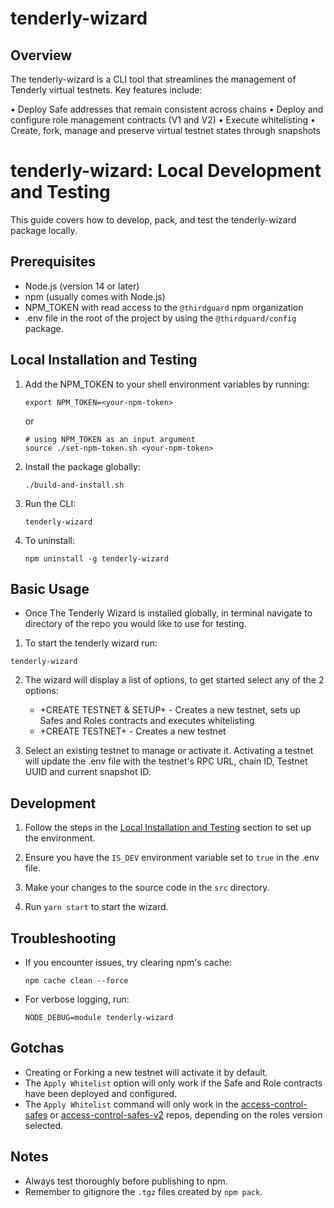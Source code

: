 # tenderly-wizard

## Overview

The tenderly-wizard is a CLI tool that streamlines the management of Tenderly virtual testnets. Key features include:

• Deploy Safe addresses that remain consistent across chains
• Deploy and configure role management contracts (V1 and V2)
• Execute whitelisting
• Create, fork, manage and preserve virtual testnet states through snapshots

# tenderly-wizard: Local Development and Testing

This guide covers how to develop, pack, and test the tenderly-wizard package locally.

## Prerequisites

- Node.js (version 14 or later)
- npm (usually comes with Node.js)
- NPM_TOKEN with read access to the `@thirdguard` npm organization
- .env file in the root of the project by using the `@thirdguard/config` package.

## Local Installation and Testing

1. Add the NPM_TOKEN to your shell environment variables by running:

   ```
   export NPM_TOKEN=<your-npm-token>
   ```

   or

   ```
   # using NPM_TOKEN as an input argument
   source ./set-npm-token.sh <your-npm-token>
   ```

2. Install the package globally:

   ```
   ./build-and-install.sh
   ```

3. Run the CLI:

   ```
   tenderly-wizard
   ```

4. To uninstall:
   ```
   npm uninstall -g tenderly-wizard
   ```

## Basic Usage

- Once The Tenderly Wizard is installed globally, in terminal navigate to directory of the repo you would like to use for testing.

1. To start the tenderly wizard run:

```
tenderly-wizard
```

2. The wizard will display a list of options, to get started select any of the 2 options:

   - +CREATE TESTNET & SETUP+ - Creates a new testnet, sets up Safes and Roles contracts and executes whitelisting
   - +CREATE TESTNET+ - Creates a new testnet

3. Select an existing testnet to manage or activate it. Activating a testnet will update the .env file with the testnet's RPC URL, chain ID, Testnet UUID and current snapshot ID.

## Development

1. Follow the steps in the [Local Installation and Testing](#local-installation-and-testing) section to set up the environment.

2. Ensure you have the `IS_DEV` environment variable set to `true` in the .env file.

3. Make your changes to the source code in the `src` directory.

4. Run `yarn start` to start the wizard.

## Troubleshooting

- If you encounter issues, try clearing npm's cache:

  ```
  npm cache clean --force
  ```

- For verbose logging, run:
  ```
  NODE_DEBUG=module tenderly-wizard

  ```

## Gotchas
- Creating or Forking a new testnet will activate it by default.
- The `Apply Whitelist` option will only work if the Safe and Role contracts have been deployed and configured. 
- The `Apply Whitelist` command will only work in the [access-control-safes](https://github.com/ThirdGuard/access-control-safes) or [access-control-safes-v2](https://github.com/ThirdGuard/access-control-safes-v2) repos, depending on the roles version selected.

## Notes

- Always test thoroughly before publishing to npm.
- Remember to gitignore the `.tgz` files created by `npm pack`.
